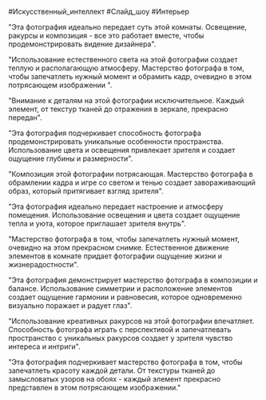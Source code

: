 #Искусственный_интеллект #Слайд_шоу #Интерьер 

"Эта фотография идеально передает суть этой комнаты. Освещение, ракурсы и композиция - все это работает вместе, чтобы продемонстрировать видение дизайнера".

"Использование естественного света на этой фотографии создает теплую и располагающую атмосферу. Мастерство фотографа в том, чтобы запечатлеть нужный момент и обрамить кадр, очевидно в этом потрясающем изображении ".

"Внимание к деталям на этой фотографии исключительное. Каждый элемент, от текстур тканей до отражения в зеркале, прекрасно передан".

"Эта фотография подчеркивает способность фотографа продемонстрировать уникальные особенности пространства. Использование цвета и освещения привлекает зрителя и создает ощущение глубины и размерности".

"Композиция этой фотографии потрясающая. Мастерство фотографа в обрамлении кадра и игре со светом и тенью создает завораживающий образ, который притягивает взгляд зрителя".

"Эта фотография идеально передает настроение и атмосферу помещения. Использование освещения и цвета создает ощущение тепла и уюта, которое приглашает зрителя внутрь".

"Мастерство фотографа в том, чтобы запечатлеть нужный момент, очевидно на этом прекрасном снимке. Естественное движение элементов в комнате придает фотографии ощущение жизни и жизнерадостности".

"Эта фотография демонстрирует мастерство фотографа в композиции и балансе. Использование симметрии и расположение элементов создает ощущение гармонии и равновесия, которое одновременно визуально поражает и радует глаз".

"Использование креативных ракурсов на этой фотографии впечатляет. Способность фотографа играть с перспективой и запечатлевать пространство с уникальных ракурсов создает у зрителя чувство интереса и интриги".

"Эта фотография подчеркивает мастерство фотографа в том, чтобы запечатлеть красоту каждой детали. От текстуры тканей до замысловатых узоров на обоях - каждый элемент прекрасно представлен в этом потрясающем изображении."